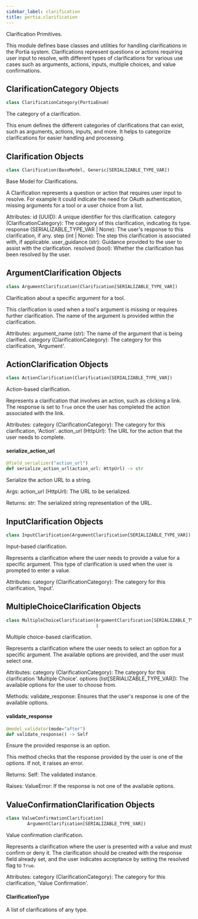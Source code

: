 ```yaml
---
sidebar_label: clarification
title: portia.clarification
---
```


Clarification Primitives.

This module defines base classes and utilities for handling clarifications in the Portia system.
Clarifications represent questions or actions requiring user input to resolve, with different types
of clarifications for various use cases such as arguments, actions, inputs, multiple choices,
and value confirmations.

## ClarificationCategory Objects

```python
class ClarificationCategory(PortiaEnum)
```

The category of a clarification.

This enum defines the different categories of clarifications that can exist, such as arguments,
actions, inputs, and more. It helps to categorize clarifications for easier
handling and processing.

## Clarification Objects

```python
class Clarification(BaseModel, Generic[SERIALIZABLE_TYPE_VAR])
```

Base Model for Clarifications.

A Clarification represents a question or action that requires user input to resolve. For example
it could indicate the need for OAuth authentication, missing arguments for a tool
or a user choice from a list.

Attributes:
    id (UUID): A unique identifier for this clarification.
    category (ClarificationCategory): The category of this clarification, indicating its type.
    response (SERIALIZABLE_TYPE_VAR | None): The user&#x27;s response to this clarification, if any.
    step (int | None): The step this clarification is associated with, if applicable.
    user_guidance (str): Guidance provided to the user to assist with the clarification.
    resolved (bool): Whether the clarification has been resolved by the user.

## ArgumentClarification Objects

```python
class ArgumentClarification(Clarification[SERIALIZABLE_TYPE_VAR])
```

Clarification about a specific argument for a tool.

This clarification is used when a tool&#x27;s argument is missing or requires further clarification.
The name of the argument is provided within the clarification.

Attributes:
    argument_name (str): The name of the argument that is being clarified.
    category (ClarificationCategory): The category for this clarification, &#x27;Argument&#x27;.

## ActionClarification Objects

```python
class ActionClarification(Clarification[SERIALIZABLE_TYPE_VAR])
```

Action-based clarification.

Represents a clarification that involves an action, such as clicking a link. The response is set
to `True` once the user has completed the action associated with the link.

Attributes:
    category (ClarificationCategory): The category for this clarification, &#x27;Action&#x27;.
    action_url (HttpUrl): The URL for the action that the user needs to complete.

#### serialize\_action\_url

```python
@field_serializer("action_url")
def serialize_action_url(action_url: HttpUrl) -> str
```

Serialize the action URL to a string.

Args:
    action_url (HttpUrl): The URL to be serialized.

Returns:
    str: The serialized string representation of the URL.

## InputClarification Objects

```python
class InputClarification(ArgumentClarification[SERIALIZABLE_TYPE_VAR])
```

Input-based clarification.

Represents a clarification where the user needs to provide a value for a specific argument.
This type of clarification is used when the user is prompted to enter a value.

Attributes:
    category (ClarificationCategory): The category for this clarification, &#x27;Input&#x27;.

## MultipleChoiceClarification Objects

```python
class MultipleChoiceClarification(ArgumentClarification[SERIALIZABLE_TYPE_VAR]
                                  )
```

Multiple choice-based clarification.

Represents a clarification where the user needs to select an option for a specific argument.
The available options are provided, and the user must select one.

Attributes:
    category (ClarificationCategory): The category for this clarification &#x27;Multiple Choice&#x27;.
    options (list[SERIALIZABLE_TYPE_VAR]): The available options for the user to choose from.

Methods:
    validate_response: Ensures that the user&#x27;s response is one of the available options.

#### validate\_response

```python
@model_validator(mode="after")
def validate_response() -> Self
```

Ensure the provided response is an option.

This method checks that the response provided by the user is one of the options. If not,
it raises an error.

Returns:
    Self: The validated instance.

Raises:
    ValueError: If the response is not one of the available options.

## ValueConfirmationClarification Objects

```python
class ValueConfirmationClarification(
        ArgumentClarification[SERIALIZABLE_TYPE_VAR])
```

Value confirmation clarification.

Represents a clarification where the user is presented with a value and must confirm or deny it.
The clarification should be created with the response field already set, and the user indicates
acceptance by setting the resolved flag to `True`.

Attributes:
    category (ClarificationCategory): The category for this clarification, &#x27;Value Confirmation&#x27;.

#### ClarificationType

A list of clarifications of any type.


